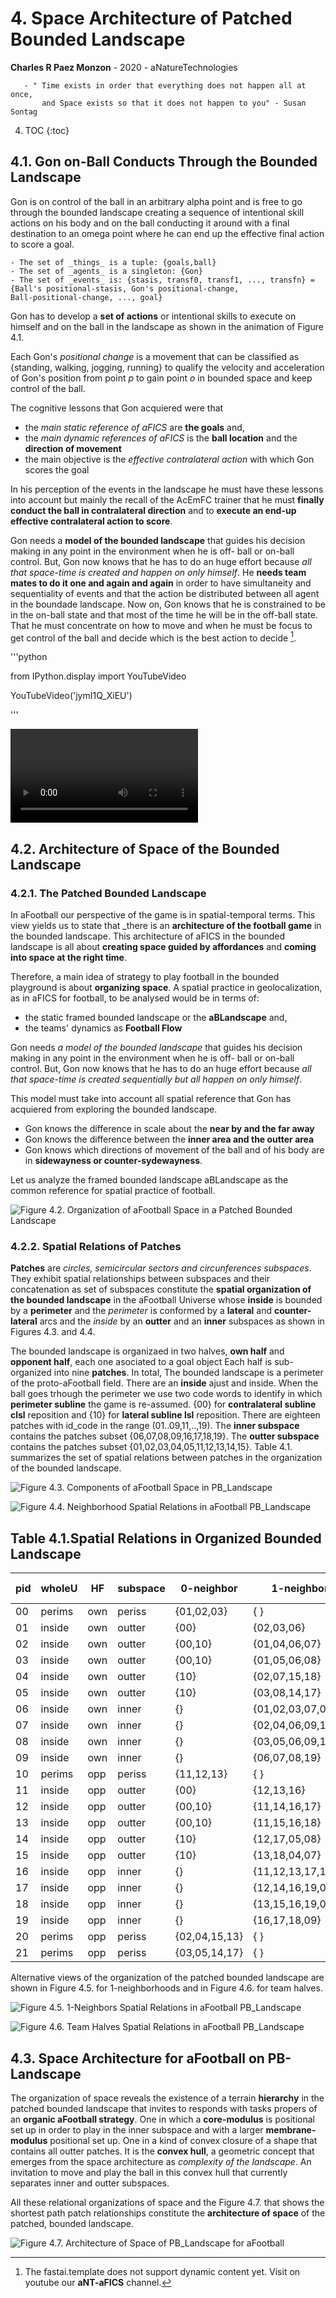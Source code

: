 # 4. Space Architecture of Patched Bounded Landscape
**Charles R Paez Monzon** - 2020 - aNatureTechnologies

       - " Time exists in order that everything does not happen all at once, 
           and Space exists so that it does not happen to you" - Susan Sontag
        
4. TOC
{:toc}

## 4.1. Gon on-Ball Conducts Through the Bounded Landscape
Gon is on control of the ball in an arbitrary alpha point and is free to go through the bounded landscape creating a 
sequence of intentional skill actions on his body and on the ball conducting it around with a final destination to an omega 
point where he can end up the effective final action to score a goal.

    - The set of _things_ is a tuple: {goals,ball}
    - The set of _agents_ is a singleton: {Gon}
    - The set of _events_ is: {stasis, transf0, transf1, ..., transfn} = {Ball's positional-stasis, Gon's positional-change,
    Ball-positional-change, ..., goal}

Gon has to develop a **set of actions** or intentional skills to execute on himself and on the ball in the landscape as shown
in the animation of Figure 4.1.

Each Gon's _positional change_ is a movement that can be classified as {standing, walking, jogging, running} to qualify the 
velocity and acceleration of Gon's position from point _p_ to gain point _o_ in bounded space and keep control of the ball.

The cognitive lessons that Gon acquiered were that
- the _main static reference of aFICS_ are **the goals** and, 
- the _main dynamic references of aFICS_ is the **ball location** and the **direction of movement**
- the main objective is the _effective contralateral action_ with which Gon scores the goal

In his perception of the events in the landscape he must have these lessons into account but mainly the recall of the AcEmFC
trainer that he must **finally conduct the ball in contralateral direction** and to **execute an end-up effective 
contralateral action to score**.

Gon needs a **model of the bounded landscape** that guides his decision making in any point in the environment when he is off-
ball or on-ball control. But, Gon now knows that he has to do an huge effort because _all that space-time is created and
happen on only himself_. He **needs team mates to do it one and again and again** in order to have simultaneity and 
sequentiality of events and that the action be distributed between all agent in the boundade landscape. Now on, Gon knows that
he is constrained to be in the on-ball state and that most of the time he will be in the off-ball state. That he must
concentrate on how to move and when he must be focus to get control of the ball and decide which is the best action to decide
[^1].

'''python

from IPython.display import YouTubeVideo

YouTubeVideo('jymI1Q_XiEU')
       
'''

![](/images/Gon1inUL-v1.mp4 "Figure 4.1. Animation: Gon on the Bounded Landscape - Visit aNT-aFICS channel in YouTube")

## 4.2. Architecture of Space of the Bounded Landscape
### 4.2.1. The Patched Bounded Landscape
In aFootball our perspective of the game is in spatial-temporal terms. This view yields us to state that _there is an
**architecture of the football game** in the bounded landscape. This architecture of aFICS in the bounded landscape is all
about **creating space guided by affordances** and **coming into space at the right time**. 

Therefore, a main idea of strategy to play football in the bounded playground is about **organizing space**. A spatial
practice in geolocalization, as in aFICS for football, to be analysed would be in terms of:
- the static framed bounded landscape or the **aBLandscape** and,
- the teams' dynamics as **Football Flow**

Gon needs _a model of the bounded landscape_ that guides his decision making in any point in the environment when he is off-
ball or on-ball control. But, Gon now knows that he has to do an huge effort because _all that space-time is created 
sequentially but all happen on only himself_.

This model must take into account all spatial reference that Gon has acquiered from exploring the bounded landscape. 
- Gon knows the difference in scale about the **near by and the far away**
- Gon knows the difference between the **inner area and the outter area**
- Gon knows which directions of movement of the ball and of his body are in **sidewayness or counter-sydewayness**.

Let us analyze the framed bounded landscape aBLandscape as the common reference for spatial practice of football.

![](/images/landscapeaB.png "Figure 4.2. Organization of aFootball Space in a Patched Bounded Landscape")

### 4.2.2. Spatial Relations of Patches

**Patches** are _circles, semicircular sectors and circunferences subspaces_. They exhibit spatial relationships between
subspaces and their concatenation as set of subspaces constitute the **spatial organization of the bounded landscape** in the
aFootball Universe whose **inside** is bounded by a **perimeter** and the *perimeter* is conformed by a **lateral** and
**counter-lateral** arcs and the *inside* by an **outter** and an **inner** subspaces as shown in Figures 4.3. and 4.4.

The bounded landscape is organizaed in two halves, **own half** and **opponent half**, each one asociated to a goal object
Each half is sub-organized into nine **patches**. In total, The bounded landscape is a perimeter of the proto-aFootball field.
There are an **inside** ajust and inside. When the ball goes trhough the perimeter we use two code words to identify in which
**perimeter subline** the game is re-assumed. {00} for **contralateral subline clsl** reposition and {10} for **lateral
subline lsl** reposition. There are eighteen patches with id_code in the range (01..09,11,..,19). The **inner subspace** 
contains the patches subset {06,07,08,09,16,17,18,19}. The **outter subspace** contains  the patches subset
{01,02,03,04,05,11,12,13,14,15}. Table 4.1. summarizes the set of spatial relations between patches in the organization of the
bounded landscape.

![](/images/aBlandscape_whole_aFootball.png "Figure 4.3. Components of aFootball Space in PB_Landscape")

![](/images/Circos_aBlandscape_neighborhood.png "Figure 4.4. Neighborhood Spatial Relations in aFootball PB_Landscape")

## Table 4.1.Spatial Relations in Organized Bounded Landscape

|pid|wholeU| HF|subspace| 0-neighbor  |     1-neighbors   |        2-neighbors      |   3-neighbors  |4-neighbor|5-ne|
|---|------|---|--------|-------------|-------------------|-------------------------|----------------|----------|----|
| 00|perims|own| periss | {01,02,03}  |  {              } |      {              }   | {            } |   {  }   | {} | 
| 01|inside|own| outter |    {00}     |     {02,03,06}    |     {04,05,07,08,09}    |{14,15,17,18,19}|{12,13,16}|{11}|
| 02|inside|own| outter |   {00,10}   |    {01,04,06,07}  |   {03,08,09,15,18,19}   |{05,13,16,17,19}|{11,12,14}|{11}| 
| 03|inside|own| outter |   {00,10}   |    {01,05,06,08}  |   {02,07,09,14,17,19}   |{04,12,16,18,19}|{11,13,15}|{11}| 
| 04|inside|own| outter |    {10}     |    {02,07,15,18}  |   {01,06,09,13,16,19}   |{03,08,11,16,17}|  {05,12} |{14}| 
| 05|inside|own| outter |    {10}     |    {03,08,14,17}  |   {01,06,09,12,16,19}   |{02,07,11,16,18}|  {04,13} |{15}| 
| 06|inside|own| inner  |     {}      |{01,02,03,07,08,09}|    {04,05,17,18,19}     |{12,13,14,15,16}|    {11}  | {} | 
| 07|inside|own| inner  |     {}      |  {02,04,06,09,18} |  {01,03,08,13,15,16,19} | {05,11,12,17}  |    {14}  | {} | 
| 08|inside|own| inner  |     {}      |  {03,05,06,09,17} |  {01,02,07,12,14,16,19} | {04,11,13,18}  |    {15}  | {} | 
| 09|inside|own| inner  |     {}      |   {06,07,08,19}   |{01,02,03,04,05,16,17,18}|{11,12,13,14,15}|     {}   | {} | 
| 10|perims|opp| periss | {11,12,13}  |  {              } |      {              }   | {            } |   {  }   | {} |
| 11|inside|opp| outter |    {00}     |     {12,13,16}    |     {14,15,17,18,19}    |{04,05,07,08,09}|{02,03,06}|{01}|
| 12|inside|opp| outter |   {00,10}   |    {11,14,16,17}  |   {13,18,19,05,08,09}   |{15,03,06,07,09}|{01,02,04}|{01}| 
| 13|inside|opp| outter |   {00,10}   |    {11,15,16,18}  |   {12,17,19,04,07,09}   |{14,02,06,08,09}|{01,03,05}|{01}| 
| 14|inside|opp| outter |    {10}     |    {12,17,05,08}  |   {11,16,19,03,06,09}   |{13,18,01,06,07}|  {15,02} |{04}| 
| 15|inside|opp| outter |    {10}     |    {13,18,04,07}  |   {11,16,19,02,06,09}   |{12,17,01,06,08}|  {14,03} |{05}| 
| 16|inside|opp| inner  |     {}      |{11,12,13,17,18,19}|    {14,15,07,08,09}     |{02,03,04,05,06}|    {01}  | {} | 
| 17|inside|opp| inner  |     {}      |  {12,14,16,19,08} |  {11,13,18,03,05,06,09} | {15,01,02,07}  |    {04}  | {} | 
| 18|inside|opp| inner  |     {}      |  {13,15,16,19,07} |  {11,12,17,02,04,06,09} | {14,01,03,08}  |    {05}  | {} | 
| 19|inside|opp| inner  |     {}      |    {16,17,18,09}  |  {11,12,13,14,15,06,07} |{01,02,03,04,05}|     {}   | {} |
| 20|perims|opp| periss |{02,04,15,13}|  {              } |      {              }   | {            } |   {  }   | {} |
| 21|perims|opp| periss |{03,05,14,17}|  {              } |      {              }   | {            } |   {  }   | {} |

Alternative views of the organization of the patched bounded landscape are shown in Figure 4.5. for 1-neighborhoods and in 
Figure 4.6. for team halves.

![](/images/aFootball_1Neighborhood.png "Figure 4.5. 1-Neighbors Spatial Relations in aFootball PB_Landscape")

![](/images/aFootball_team_half.png "Figure 4.6. Team Halves Spatial Relations in aFootball PB_Landscape")

## 4.3. Space Architecture for aFootball on PB-Landscape

The organization of space reveals the existence of a terrain **hierarchy** in the patched bounded landscape that invites to
responds with tasks propers of an **organic aFootball strategy**. One in which a **core-modulus** is positional set up in
order to play in the inner subspace and with a larger **membrane-modulus** positional set up. One in a kind of convex closure
of a shape that contains all outter patches. It is the **convex hull**, a geometric concept that emerges from the space
architecture as *complexity of the landscape*. An invitation to move and play the ball in this convex hull that currently 
separates inner and outter subspaces.

All these relational organizations of space and the Figure 4.7. that shows the shortest path patch relationships constitute
the **architecture of space** of the patched, bounded landscape.

![](/images/aFootball_KSpace_Architecture.png "Figure 4.7. Architecture of Space of PB_Landscape for aFootball")

[^1]: The fastai.template does not support dynamic content yet. Visit on youtube our **aNT-aFICS** channel.
